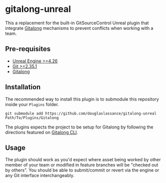 # gitalong-unreal

This a replacement for the built-in GitSourceControl Unreal plugin that integrate [Gitalong](https://github.com/douglaslassance/gitalong) mechanisms to prevent conflicts when working with a team.

## Pre-requisites

- [Unreal Engine >=4.26](https://www.unrealengine.com/en-US/download)
- [Git >=2.35.1](https://git-scm.com/downloads)
- [Gitalong](https://github.com/douglaslassance/gitalong-cli/)

## Installation

The recommended way to install this plugin is to submodule this repository inside your `Plugins` folder.

```shell
git submodule add https://github.com/douglaslassance/gitalong-unreal Path/To/Plugins/Gitalong
```

The plugins expects the project to be setup for Gitalong by following the directions featured on [Gitalong CLI](https://github.com/douglaslassance/gitalong-cli).

## Usage

The plugin should work as you'd expect where asset being worked by other member of your team or modified in feature branches will be "checked out by others".
You should be able to submit/commit or revert via the engine or any Git interface interchangeably.
